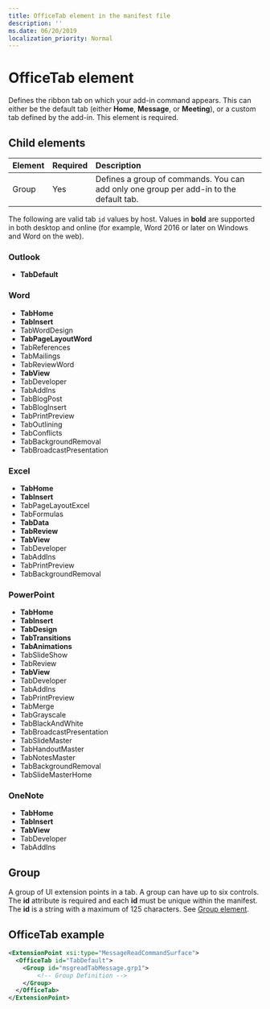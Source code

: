 ```yaml
---
title: OfficeTab element in the manifest file
description: ''
ms.date: 06/20/2019
localization_priority: Normal
---
```


# OfficeTab element

Defines the ribbon tab on which your add-in command appears. This can either be the default tab (either  **Home**,  **Message**, or  **Meeting**), or a custom tab defined by the add-in. This element is required.

## Child elements

|  Element |  Required  |  Description  |
|:-----|:-----|:-----|
|  Group      | Yes |  Defines a group of commands. You can add only one group per add-in to the default tab.  |

The following are valid tab `id` values by host. Values in **bold** are supported in both desktop and online (for example, Word 2016 or later on Windows and Word on the web).

### Outlook

- **TabDefault**

### Word

- **TabHome**
- **TabInsert**
- TabWordDesign
- **TabPageLayoutWord**
- TabReferences
- TabMailings
- TabReviewWord
- **TabView**
- TabDeveloper
- TabAddIns
- TabBlogPost
- TabBlogInsert
- TabPrintPreview
- TabOutlining
- TabConflicts
- TabBackgroundRemoval
- TabBroadcastPresentation

### Excel

- **TabHome**
- **TabInsert**
- TabPageLayoutExcel
- TabFormulas
- **TabData**
- **TabReview**
- **TabView**
- TabDeveloper
- TabAddIns
- TabPrintPreview
- TabBackgroundRemoval 

### PowerPoint

- **TabHome**
- **TabInsert**
- **TabDesign**
- **TabTransitions**
- **TabAnimations**
- TabSlideShow
- TabReview
- **TabView**
- TabDeveloper
- TabAddIns
- TabPrintPreview
- TabMerge
- TabGrayscale
- TabBlackAndWhite
- TabBroadcastPresentation
- TabSlideMaster
- TabHandoutMaster
- TabNotesMaster
- TabBackgroundRemoval
- TabSlideMasterHome

### OneNote

- **TabHome**
- **TabInsert**
- **TabView**
- TabDeveloper
- TabAddIns

## Group

A group of UI extension points in a tab. A group can have up to six controls. The  **id** attribute is required and each **id** must be unique within the manifest. The **id** is a string with a maximum of 125 characters. See [Group element](group.md).

## OfficeTab example

```xml
<ExtensionPoint xsi:type="MessageReadCommandSurface">
  <OfficeTab id="TabDefault">
    <Group id="msgreadTabMessage.grp1">
        <!-- Group Definition -->
    </Group>
  </OfficeTab>
</ExtensionPoint>
```
